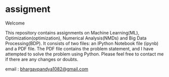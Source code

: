 # assigment

Welcome 

This repository contains assignments on Machine Learning(ML), Optimization(optimization), Numerical Analysis(NMDs) and Big Data Processing(BDP).
It consists of two files: an IPython Notebook file (ipynb) and a PDF file. The PDF file contains the problem statement,
and I have attempted to solve the problem using Python. Please feel free to contact me if there are any changes or doubts.

email : bhargavpandya1082@gmail.com
